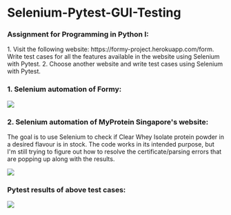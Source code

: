 # Selenium-Pytest-GUI-Testing

<h3>Assignment for Programming in Python I:</h3>
1. Visit the following website: https://formy-project.herokuapp.com/form. Write test cases for all the features available in the website using Selenium with Pytest.
2. Choose another website and write test cases using Selenium with Pytest.

<h3>1. Selenium automation of Formy:</h3>
<img src="https://user-images.githubusercontent.com/63718042/236383958-85443db4-7d1a-42d0-b6ae-c85c3e678d0e.png">

<h3>2. Selenium automation of MyProtein Singapore's website:</h3>
<p>The goal is to use Selenium to check if Clear Whey Isolate protein powder in a desired flavour is in stock. The code works in its intended purpose, but I'm still trying to figure out how to resolve the certificate/parsing errors that are popping up along with the results.</p>
<img src="https://user-images.githubusercontent.com/63718042/236383967-d685a029-0fd0-49b1-bee7-db5ec152e822.png">

<h3>Pytest results of above test cases:</h3>
<img src="https://user-images.githubusercontent.com/63718042/236384054-85330b42-8793-499c-a18f-d691216a47bd.png">
